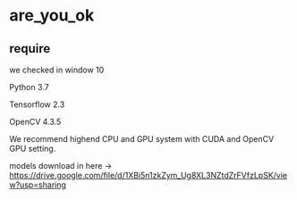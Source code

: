 # are_you_ok


## require
we checked in window 10

Python 3.7

Tensorflow 2.3

OpenCV 4.3.5

We recommend highend CPU and GPU system with CUDA and OpenCV GPU setting.

models download in here -> https://drive.google.com/file/d/1XBi5n1zkZym_Ug8XL3NZtdZrFVfzLpSK/view?usp=sharing
